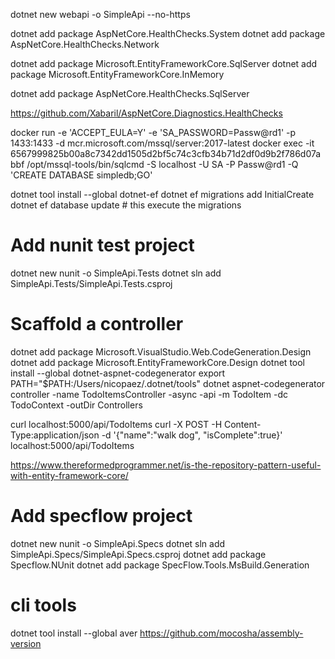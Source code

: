 dotnet new webapi -o SimpleApi --no-https

dotnet add package AspNetCore.HealthChecks.System
dotnet add package AspNetCore.HealthChecks.Network

dotnet add package Microsoft.EntityFrameworkCore.SqlServer
dotnet add package Microsoft.EntityFrameworkCore.InMemory

dotnet add package AspNetCore.HealthChecks.SqlServer

https://github.com/Xabaril/AspNetCore.Diagnostics.HealthChecks


docker run -e 'ACCEPT_EULA=Y' -e 'SA_PASSWORD=Passw@rd1' -p 1433:1433 -d mcr.microsoft.com/mssql/server:2017-latest
docker exec -it 6567999825b00a8c7342dd1505d2bf5c74c3cfb34b71d2df0d9b2f786d07abbf /opt/mssql-tools/bin/sqlcmd -S localhost -U SA -P Passw@rd1 -Q 'CREATE DATABASE simpledb;GO'


dotnet tool install --global dotnet-ef
dotnet ef migrations add InitialCreate
dotnet ef database update # this execute the migrations

# Add nunit test project
dotnet new nunit -o SimpleApi.Tests
dotnet sln add SimpleApi.Tests/SimpleApi.Tests.csproj

# Scaffold a controller
dotnet add package Microsoft.VisualStudio.Web.CodeGeneration.Design
dotnet add package Microsoft.EntityFrameworkCore.Design
dotnet tool install --global dotnet-aspnet-codegenerator
export PATH="$PATH:/Users/nicopaez/.dotnet/tools"
dotnet aspnet-codegenerator controller -name TodoItemsController -async -api -m TodoItem -dc TodoContext -outDir Controllers 


curl localhost:5000/api/TodoItems
curl -X POST -H Content-Type:application/json -d '{"name":"walk dog", "isComplete":true}' localhost:5000/api/TodoItems

https://www.thereformedprogrammer.net/is-the-repository-pattern-useful-with-entity-framework-core/


# Add specflow project
dotnet new nunit -o SimpleApi.Specs
dotnet sln add SimpleApi.Specs/SimpleApi.Specs.csproj
dotnet add package Specflow.NUnit
dotnet add package SpecFlow.Tools.MsBuild.Generation

# cli tools

dotnet tool install --global aver
https://github.com/mocosha/assembly-version
